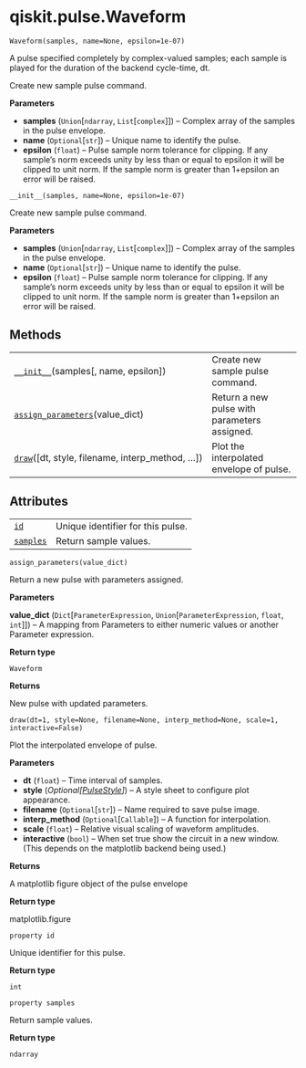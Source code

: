 <span id="qiskit-pulse-waveform" />

# qiskit.pulse.Waveform

<span id="undefined" />

`Waveform(samples, name=None, epsilon=1e-07)`

A pulse specified completely by complex-valued samples; each sample is played for the duration of the backend cycle-time, dt.

Create new sample pulse command.

**Parameters**

*   **samples** (`Union`\[`ndarray`, `List`\[`complex`]]) – Complex array of the samples in the pulse envelope.
*   **name** (`Optional`\[`str`]) – Unique name to identify the pulse.
*   **epsilon** (`float`) – Pulse sample norm tolerance for clipping. If any sample’s norm exceeds unity by less than or equal to epsilon it will be clipped to unit norm. If the sample norm is greater than 1+epsilon an error will be raised.

<span id="undefined" />

`__init__(samples, name=None, epsilon=1e-07)`

Create new sample pulse command.

**Parameters**

*   **samples** (`Union`\[`ndarray`, `List`\[`complex`]]) – Complex array of the samples in the pulse envelope.
*   **name** (`Optional`\[`str`]) – Unique name to identify the pulse.
*   **epsilon** (`float`) – Pulse sample norm tolerance for clipping. If any sample’s norm exceeds unity by less than or equal to epsilon it will be clipped to unit norm. If the sample norm is greater than 1+epsilon an error will be raised.

## Methods

|                                                                                                                        |                                              |
| ---------------------------------------------------------------------------------------------------------------------- | -------------------------------------------- |
| [`__init__`](#qiskit.pulse.Waveform.__init__ "qiskit.pulse.Waveform.__init__")(samples\[, name, epsilon])              | Create new sample pulse command.             |
| [`assign_parameters`](#qiskit.pulse.Waveform.assign_parameters "qiskit.pulse.Waveform.assign_parameters")(value\_dict) | Return a new pulse with parameters assigned. |
| [`draw`](#qiskit.pulse.Waveform.draw "qiskit.pulse.Waveform.draw")(\[dt, style, filename, interp\_method, …])          | Plot the interpolated envelope of pulse.     |

## Attributes

|                                                                             |                                   |
| --------------------------------------------------------------------------- | --------------------------------- |
| [`id`](#qiskit.pulse.Waveform.id "qiskit.pulse.Waveform.id")                | Unique identifier for this pulse. |
| [`samples`](#qiskit.pulse.Waveform.samples "qiskit.pulse.Waveform.samples") | Return sample values.             |

<span id="undefined" />

`assign_parameters(value_dict)`

Return a new pulse with parameters assigned.

**Parameters**

**value\_dict** (`Dict`\[`ParameterExpression`, `Union`\[`ParameterExpression`, `float`, `int`]]) – A mapping from Parameters to either numeric values or another Parameter expression.

**Return type**

`Waveform`

**Returns**

New pulse with updated parameters.

<span id="undefined" />

`draw(dt=1, style=None, filename=None, interp_method=None, scale=1, interactive=False)`

Plot the interpolated envelope of pulse.

**Parameters**

*   **dt** (`float`) – Time interval of samples.
*   **style** (*Optional\[*[*PulseStyle*](qiskit.visualization.pulse.qcstyle#PulseStyle "qiskit.visualization.pulse.qcstyle.PulseStyle")*]*) – A style sheet to configure plot appearance.
*   **filename** (`Optional`\[`str`]) – Name required to save pulse image.
*   **interp\_method** (`Optional`\[`Callable`]) – A function for interpolation.
*   **scale** (`float`) – Relative visual scaling of waveform amplitudes.
*   **interactive** (`bool`) – When set true show the circuit in a new window. (This depends on the matplotlib backend being used.)

**Returns**

A matplotlib figure object of the pulse envelope

**Return type**

matplotlib.figure

<span id="undefined" />

`property id`

Unique identifier for this pulse.

**Return type**

`int`

<span id="undefined" />

`property samples`

Return sample values.

**Return type**

`ndarray`
